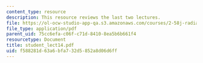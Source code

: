 ```yaml
---
content_type: resource
description: This resource reviews the last two lectures.
file: https://ol-ocw-studio-app-qa.s3.amazonaws.com/courses/2-58j-radiative-transfer-spring-2006/f588281d63a6bfa732d5852a8d06d6ff_student_lect14.pdf
file_type: application/pdf
parent_uid: 75cc6efa-c06f-c71d-8410-8ea5b6b661f4
resourcetype: Document
title: student_lect14.pdf
uid: f588281d-63a6-bfa7-32d5-852a8d06d6ff
---
```

